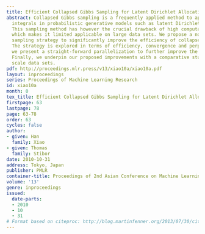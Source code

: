 ```yaml
---
title: Efficient Collapsed Gibbs Sampling for Latent Dirichlet Allocation
abstract: Collapsed Gibbs sampling is a frequently applied method to approximate intractable
  integrals in probabilistic generative models such as latent Dirichlet allocation.
  This sampling method has however the crucial drawback of high computational complexity,
  which makes it limited applicable on large data sets. We propose a novel dynamic
  sampling strategy to significantly improve the efficiency of collapsed Gibbs sampling.
  The strategy is explored in terms of efficiency, convergence and perplexity. Besides,
  we present a straight-forward parallelization to further improve the efficiency.
  Finally, we underpin our proposed improvements with a comparative study on different
  scale data sets.
pdf: http://proceedings.mlr.press/v13/xiao10a/xiao10a.pdf
layout: inproceedings
series: Proceedings of Machine Learning Research
id: xiao10a
month: 0
tex_title: Efficient Collapsed Gibbs Sampling for Latent Dirichlet Allocation
firstpage: 63
lastpage: 78
page: 63-78
order: 63
cycles: false
author:
- given: Han
  family: Xiao
- given: Thomas
  family: Stibor
date: 2010-10-31
address: Tokyo, Japan
publisher: PMLR
container-title: Proceedings of 2nd Asian Conference on Machine Learning
volume: '13'
genre: inproceedings
issued:
  date-parts:
  - 2010
  - 10
  - 31
# Format based on citeproc: http://blog.martinfenner.org/2013/07/30/citeproc-yaml-for-bibliographies/
---
```

